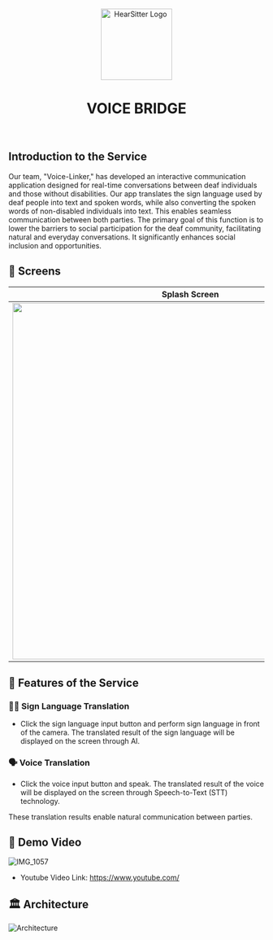 <br>

<p align="center">
<img src="https://github.com/GSC-voice-linker/.github/assets/79097171/3c8f70df-3016-47a5-9bf9-b4003964266c" width="140px" alt="HearSitter Logo" />
</p>

<h1 align="center">VOICE BRIDGE</h1>

<br>

## Introduction to the Service
Our team, "Voice-Linker," has developed an interactive communication application designed for real-time conversations between deaf individuals and those without disabilities. Our app translates the sign language used by deaf people into text and spoken words, while also converting the spoken words of non-disabled individuals into text. This enables seamless communication between both parties. The primary goal of this function is to lower the barriers to social participation for the deaf community, facilitating natural and everyday conversations. It significantly enhances social inclusion and opportunities.


## 📱 Screens
|Splash Screen                    |   Home screen             |
|:-------------------------:|:-------------------------:|
<img src="https://github.com/GSC-voice-linker/.github/assets/79097171/e8747623-cfc9-434d-ab4e-6a70df07022d" width='700'>|<img src="https://github.com/GSC-voice-linker/.github/assets/79097171/a56af496-ca7d-4b4d-95ba-238b1c87b508" width='700'>

## 🔑 Features of the Service
### 👋🏼 Sign Language Translation
- Click the sign language input button and perform sign language in front of the camera. The translated result of the sign language will be displayed on the screen through AI.
### 🗣️ Voice Translation
- Click the voice input button and speak. The translated result of the voice will be displayed on the screen through Speech-to-Text (STT) technology.

These translation results enable natural communication between parties.

## 📀 Demo Video
![IMG_1057](https://github.com/GSC-voice-linker/.github/assets/79097171/2d25c3d9-da94-4acd-987e-1cf7da532ab1)
- Youtube Video Link: https://www.youtube.com/

## 🏛️ Architecture
![Architecture](https://github.com/GSC-voice-linker/.github/assets/79097171/02f29007-9bce-4dbf-8044-94368a4c0e07)
